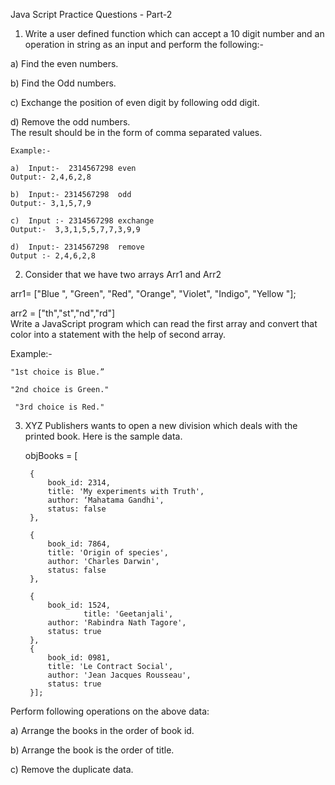 Java Script Practice Questions - Part-2
1) Write a user defined function which can accept a 10 digit number and an operation in string as an input and perform the following:-

a)  Find the even numbers.

b)  Find the Odd numbers.

c)  Exchange the position of even digit by following odd digit.

d)  Remove the odd numbers.  
The result should be in the form of comma separated values.

    Example:-

    a)  Input:-  2314567298 even  
    Output:- 2,4,6,2,8 

    b)  Input:- 2314567298  odd  
    Output:- 3,1,5,7,9

    c)  Input :- 2314567298 exchange  
    Output:-  3,3,1,5,5,7,7,3,9,9 

    d)  Input:- 2314567298  remove  
    Output :- 2,4,6,2,8
2) Consider that we have two arrays Arr1 and Arr2

arr1= ["Blue ", "Green", "Red", "Orange", "Violet", "Indigo", "Yellow "];  

arr2 = ["th","st","nd","rd"]  
Write a JavaScript program which can read the first array and convert that color into a statement with the help of second array.

Example:-

    "1st choice is Blue.”    

    "2nd choice is Green."  

     "3rd choice is Red."  
3) XYZ Publishers wants to open a new division which deals with the printed book. Here is the sample data.

    objBooks = [  

        {  
            book_id: 2314,  
            title: 'My experiments with Truth',  
            author: ‘Mahatama Gandhi',  
            status: false  
        },  

        {  
            book_id: 7864,  
            title: 'Origin of species',  
            author: 'Charles Darwin',  
            status: false  
        },  

        {  
            book_id: 1524,  
                    title: 'Geetanjali',  
            author: 'Rabindra Nath Tagore',  
            status: true  
        },  
        {  
            book_id: 0981,  
            title: 'Le Contract Social',  
            author: 'Jean Jacques Rousseau',  
            status: true  
        }];
Perform following operations on the above data:

a) Arrange the books in the order of book id.

b) Arrange the book is the order of title.

c) Remove the duplicate data.
